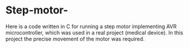 # Step-motor-

Here is a code written in C for running a step motor implementing AVR microcontroller, which was used in a real project (medical device). In this project the precise movement of the motor was required.
